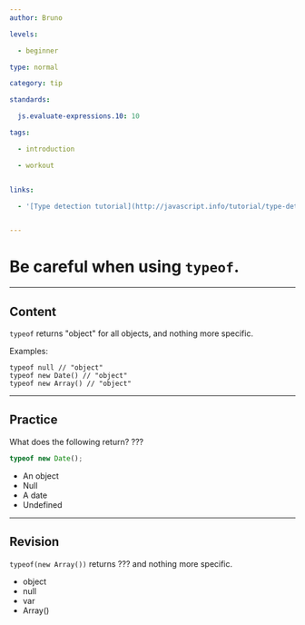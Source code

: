 ```yaml
---
author: Bruno

levels:

  - beginner

type: normal

category: tip

standards:

  js.evaluate-expressions.10: 10

tags:

  - introduction

  - workout


links:

  - '[Type detection tutorial](http://javascript.info/tutorial/type-detection){tutorial}'


---
```


# Be careful when using `typeof`.

---
## Content

`typeof` returns "object" for all objects, and nothing more specific. 

Examples:

```
typeof null // "object"
typeof new Date() // "object"
typeof new Array() // "object"
```

---
## Practice

What does the following return? ???

```javascript
typeof new Date();
```


* An object
* Null
* A date
* Undefined

---
## Revision

`typeof(new Array())`  returns ??? and nothing more specific.


* object
* null
* var
* Array()

